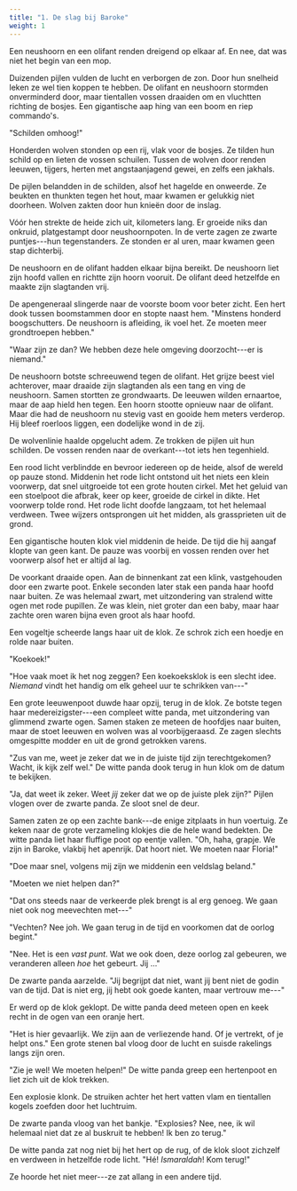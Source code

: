 ```yaml
---
title: "1. De slag bij Baroke"
weight: 1
---
```


Een neushoorn en een olifant renden dreigend op elkaar af. En nee, dat was niet het begin van een mop.

Duizenden pijlen vulden de lucht en verborgen de zon. Door hun snelheid leken ze wel tien koppen te hebben. De olifant en neushoorn stormden onverminderd door, maar tientallen vossen draaiden om en vluchtten richting de bosjes. Een gigantische aap hing van een boom en riep commando's.

"Schilden omhoog!"

Honderden wolven stonden op een rij, vlak voor de bosjes. Ze tilden hun schild op en lieten de vossen schuilen. Tussen de wolven door renden leeuwen, tijgers, herten met angstaanjagend gewei, en zelfs een jakhals.

De pijlen belandden in de schilden, alsof het hagelde en onweerde. Ze beukten en thunkten tegen het hout, maar kwamen er gelukkig niet doorheen. Wolven zakten door hun knieën door de inslag.

Vóór hen strekte de heide zich uit, kilometers lang. Er groeide niks dan onkruid, platgestampt door neushoornpoten. In de verte zagen ze zwarte puntjes---hun tegenstanders. Ze stonden er al uren, maar kwamen geen stap dichterbij.

De neushoorn en de olifant hadden elkaar bijna bereikt. De neushoorn liet zijn hoofd vallen en richtte zijn hoorn vooruit. De olifant deed hetzelfde en maakte zijn slagtanden vrij.

De apengeneraal slingerde naar de voorste boom voor beter zicht. Een hert dook tussen boomstammen door en stopte naast hem. "Minstens honderd boogschutters. De neushoorn is afleiding, ik voel het. Ze moeten meer grondtroepen hebben."

"Waar zijn ze dan? We hebben deze hele omgeving doorzocht---er is niemand."

De neushoorn botste schreeuwend tegen de olifant. Het grijze beest viel achterover, maar draaide zijn slagtanden als een tang en ving de neushoorn. Samen stortten ze grondwaarts. De leeuwen wilden ernaartoe, maar de aap hield hen tegen. Een hoorn stootte opnieuw naar de olifant. Maar die had de neushoorn nu stevig vast en gooide hem meters verderop. Hij bleef roerloos liggen, een dodelijke wond in de zij.

De wolvenlinie haalde opgelucht adem. Ze trokken de pijlen uit hun schilden. De vossen renden naar de overkant---tot iets hen tegenhield.

Een rood licht verblindde en bevroor iedereen op de heide, alsof de wereld op pauze stond. Middenin het rode licht ontstond uit het niets een klein voorwerp, dat snel uitgroeide tot een grote houten cirkel. Met het geluid van een stoelpoot die afbrak, keer op keer, groeide de cirkel in dikte. Het voorwerp tolde rond. Het rode licht doofde langzaam, tot het helemaal verdween. Twee wijzers ontsprongen uit het midden, als grassprieten uit de grond.

Een gigantische houten klok viel middenin de heide. De tijd die hij aangaf klopte van geen kant. De pauze was voorbij en vossen renden over het voorwerp alsof het er altijd al lag.

De voorkant draaide open. Aan de binnenkant zat een klink, vastgehouden door een zwarte poot. Enkele seconden later stak een panda haar hoofd naar buiten. Ze was helemaal zwart, met uitzondering van stralend witte ogen met rode pupillen. Ze was klein, niet groter dan een baby, maar haar zachte oren waren bijna even groot als haar hoofd.

Een vogeltje scheerde langs haar uit de klok. Ze schrok zich een hoedje en rolde naar buiten.

"Koekoek!"

"Hoe vaak moet ik het nog zeggen? Een koekoeksklok is een slecht idee.
*Niemand* vindt het handig om elk geheel uur te schrikken van---"

Een grote leeuwenpoot duwde haar opzij, terug in de klok. Ze botste tegen haar medereizigster---een compleet witte panda, met uitzondering van glimmend zwarte ogen. Samen staken ze meteen de hoofdjes naar buiten, maar de stoet leeuwen en wolven was al voorbijgeraasd. Ze zagen slechts omgespitte modder en uit de grond getrokken varens.

"Zus van me, weet je zeker dat we in de juiste tijd zijn terechtgekomen? Wacht, ik kijk zelf wel." De witte panda dook terug in hun klok om de datum te bekijken.

"Ja, dat weet ik zeker. Weet *jij* zeker dat we op de juiste plek zijn?" Pijlen vlogen over de zwarte panda. Ze sloot snel de deur.

Samen zaten ze op een zachte bank---de enige zitplaats in hun voertuig. Ze keken naar de grote verzameling klokjes die de hele wand bedekten. De witte panda liet haar fluffige poot op eentje vallen. "Oh, haha, grapje. We zijn in Baroke, vlakbij het apenrijk. Dat hoort niet. We moeten naar Floria!"

"Doe maar snel, volgens mij zijn we middenin een veldslag beland."

"Moeten we niet helpen dan?"

"Dat ons steeds naar de verkeerde plek brengt is al erg genoeg. We gaan niet ook nog meevechten met---"

"Vechten? Nee joh. We gaan terug in de tijd en voorkomen dat de oorlog begint."

"Nee. Het is een _vast punt_. Wat we ook doen, deze oorlog zal gebeuren, we veranderen alleen _hoe_ het gebeurt. Jij ..." 

De zwarte panda aarzelde. "Jij begrijpt dat niet, want jij bent niet de godin van de tijd. Dat is niet erg, jij hebt ook goede kanten, maar vertrouw me---"

Er werd op de klok geklopt. De witte panda deed meteen open en keek recht in de ogen van een oranje hert.

"Het is hier gevaarlijk. We zijn aan de verliezende hand. Of je vertrekt, of je helpt ons." Een grote stenen bal vloog door de lucht en suisde rakelings langs zijn oren.

"Zie je wel! We moeten helpen!" De witte panda greep een hertenpoot en liet zich uit de klok trekken.

Een explosie klonk. De struiken achter het hert vatten vlam en tientallen kogels zoefden door het luchtruim. 

De zwarte panda vloog van het bankje. "Explosies? Nee, nee, ik wil helemaal niet dat ze al buskruit te hebben! Ik ben zo terug."

De witte panda zat nog niet bij het hert op de rug, of de klok sloot zichzelf en verdween in hetzelfde rode licht. "Hé! _Ismaraldah_! Kom terug!"

Ze hoorde het niet meer---ze zat allang in een andere tijd. 